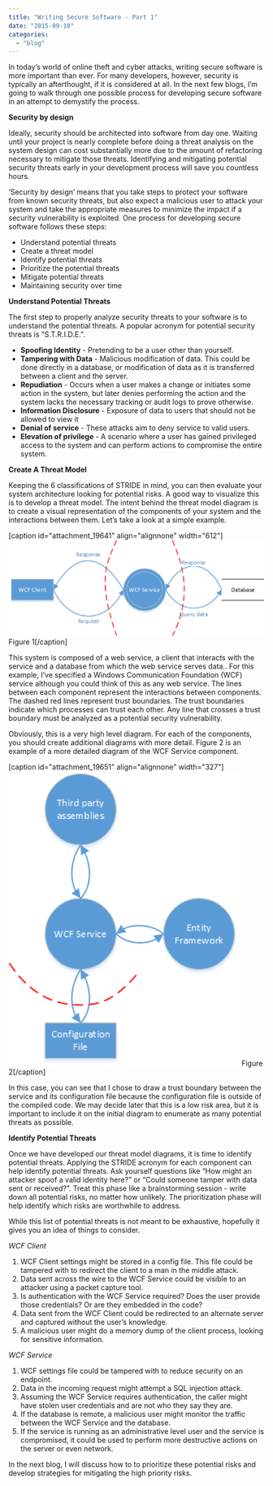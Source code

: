 ```yaml
---
title: "Writing Secure Software - Part 1"
date: "2015-09-10"
categories: 
  - "blog"
---
```


In today’s world of online theft and cyber attacks, writing secure software is more important than ever. For many developers, however, security is typically an afterthought, if it is considered at all. In the next few blogs, I’m going to walk through one possible process for developing secure software in an attempt to demystify the process.

**Security by design**

Ideally, security should be architected into software from day one. Waiting until your project is nearly complete before doing a threat analysis on the system design can cost substantially more due to the amount of refactoring necessary to mitigate those threats. Identifying and mitigating potential security threats early in your development process will save you countless hours.

‘Security by design’ means that you take steps to protect your software from known security threats, but also expect a malicious user to attack your system and take the appropriate measures to minimize the impact if a security vulnerability is exploited. One process for developing secure software follows these steps:

- Understand potential threats
- Create a threat model
- Identify potential threats
- Prioritize the potential threats
- Mitigate potential threats
- Maintaining security over time

**Understand Potential Threats**

The first step to properly analyze security threats to your software is to understand the potential threats. A popular acronym for potential security threats is “S.T.R.I.D.E.”.

- **Spoofing Identity** \- Pretending to be a user other than yourself.
- **Tampering with Data** - Malicious modification of data. This could be done directly in a database, or modification of data as it is transferred between a client and the server.
- **Repudiation** - Occurs when a user makes a change or initiates some action in the system, but later denies performing the action and the system lacks the necessary tracking or audit logs to prove otherwise.
- **Information Disclosure** \- Exposure of data to users that should not be allowed to view it
- **Denial of service** \- These attacks aim to deny service to valid users.
- **Elevation of privilege** \- A scenario where a user has gained privileged access to the system and can perform actions to compromise the entire system.

**Create A Threat Model**

Keeping the 6 classifications of STRIDE in mind, you can then evaluate your system architecture looking for potential risks. A good way to visualize this is to develop a threat model. The intent behind the threat model diagram is to create a visual representation of the components of your system and the interactions between them. Let’s take a look at a simple example.

\[caption id="attachment\_19641" align="alignnone" width="612"\][![Figure 1](images/Trust-Boundaries.png)](/wp-content/uploads/2015/09/Trust-Boundaries.png) Figure 1\[/caption\]

This system is composed of a web service, a client that interacts with the service and a database from which the web service serves data.. For this example, I’ve specified a Windows Communication Foundation (WCF) service although you could think of this as any web service. The lines between each component represent the interactions between components. The dashed red lines represent trust boundaries. The trust boundaries indicate which processes can trust each other. Any line that crosses a trust boundary must be analyzed as a potential security vulnerability.

Obviously, this is a very high level diagram. For each of the components, you should create additional diagrams with more detail. Figure 2 is an example of a more detailed diagram of the WCF Service component.

\[caption id="attachment\_19651" align="alignnone" width="327"\][![Figure 2](images/WCF-Trust-Boundary.png)](/wp-content/uploads/2015/09/WCF-Trust-Boundary.png) Figure 2\[/caption\]

In this case, you can see that I chose to draw a trust boundary between the service and its configuration file because the configuration file is outside of the compiled code. We may decide later that this is a low risk area, but it is important to include it on the initial diagram to enumerate as many potential threats as possible.

**Identify Potential Threats**

Once we have developed our threat model diagrams, it is time to identify potential threats. Applying the STRIDE acronym for each component can help identify potential threats. Ask yourself questions like “How might an attacker spoof a valid identity here?” or “Could someone tamper with data sent or received?”. Treat this phase like a brainstorming session - write down all potential risks, no matter how unlikely. The prioritization phase will help identify which risks are worthwhile to address.

While this list of potential threats is not meant to be exhaustive, hopefully it gives you an idea of things to consider.

_WCF Client_

1. WCF Client settings might be stored in a config file. This file could be tampered with to redirect the client to a man in the middle attack.
2. Data sent across the wire to the WCF Service could be visible to an attacker using a packet capture tool.
3. Is authentication with the WCF Service required? Does the user provide those credentials? Or are they embedded in the code?
4. Data sent from the WCF Client could be redirected to an alternate server and captured without the user’s knowledge.
5. A malicious user might do a memory dump of the client process, looking for sensitive information.

_WCF Service_

1. WCF settings file could be tampered with to reduce security on an endpoint.
2. Data in the incoming request might attempt a SQL injection attack.
3. Assuming the WCF Service requires authentication, the caller might have stolen user credentials and are not who they say they are.
4. If the database is remote, a malicious user might monitor the traffic between the WCF Service and the database.
5. If the service is running as an administrative level user and the service is compromised, it could be used to perform more destructive actions on the server or even network.

In the next blog, I will discuss how to to prioritize these potential risks and develop strategies for mitigating the high priority risks.
